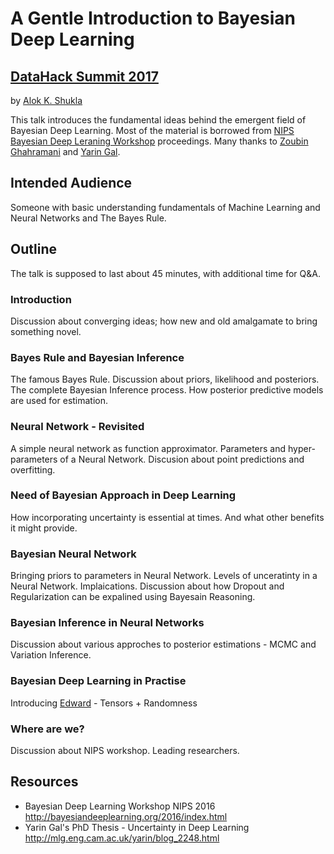 # A Gentle Introduction to Bayesian Deep Learning
## [DataHack Summit 2017](https://www.analyticsvidhya.com/datahacksummit/)



by [Alok K. Shukla](mailto:alokks2@illinois.edu?Subject=DataHack2017)

This talk introduces the fundamental ideas behind the emergent field of Bayesian Deep Learning. 
Most of the material is borrowed from [NIPS Bayesian Deep Leraning Workshop](http://bayesiandeeplearning.org) proceedings. 
Many thanks to [Zoubin Ghahramani](http://mlg.eng.cam.ac.uk/zoubin/) and [Yarin Gal](http://www.cs.ox.ac.uk/people/yarin.gal/website/).

## Intended Audience

Someone with basic understanding fundamentals of Machine Learning and Neural Networks and The Bayes Rule.

## Outline

The talk is supposed to last about 45 minutes, with additional time for Q&A.

### Introduction

Discussion about converging ideas; how new and old amalgamate to bring something novel. 

### Bayes Rule and Bayesian Inference

The famous Bayes Rule. Discussion about priors, likelihood and posteriors. 
The complete Bayesian Inference process. How posterior predictive models are used for estimation.  

### Neural Network - Revisited

A simple neural network as function approximator. 
Parameters and hyper-parameters of a Neural Network. Discusion about point predictions and overfitting.

### Need of Bayesian Approach in Deep Learning

How incorporating uncertainty is essential at times. And what other benefits it might provide. 

### Bayesian Neural Network 

Bringing priors to parameters in Neural Network. Levels of unceratinty in a Neural Network.
Implaications. Discussion about how Dropout and Regularization can be expalined using Bayesain Reasoning.

### Bayesian Inference in Neural Networks

Discussion about various approches to posterior estimations - MCMC and Variation Inference.

### Bayesian Deep Learning in Practise

Introducing [Edward](https://edwardlib.org) - Tensors + Randomness

### Where are we?

Discussion about NIPS workshop. Leading researchers.

## Resources
- Bayesian Deep Learning Workshop NIPS 2016 <http://bayesiandeeplearning.org/2016/index.html> 
- Yarin Gal's PhD Thesis - Uncertainty in Deep Learning <http://mlg.eng.cam.ac.uk/yarin/blog_2248.html>
